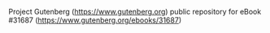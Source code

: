 Project Gutenberg (https://www.gutenberg.org) public repository for eBook #31687 (https://www.gutenberg.org/ebooks/31687)
